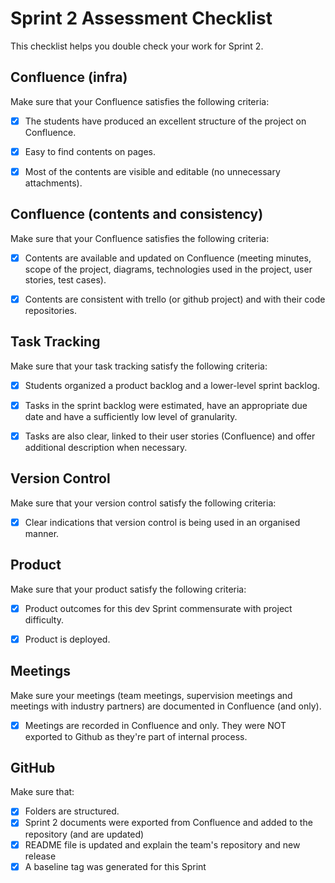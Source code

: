 # Sprint 2 Assessment Checklist
This checklist helps you double check your work for Sprint 2. 


## Confluence (infra)
Make sure that your Confluence satisfies the following criteria:

- [x] The students have produced an excellent structure of the project on Confluence. 
- [x] Easy to find contents on pages.
- [x] Most of the contents are visible and editable (no unnecessary attachments). 


## Confluence (contents and consistency)
Make sure that your Confluence satisfies the following criteria:

- [x] Contents are available and updated on Confluence (meeting minutes, scope of the project, diagrams, technologies used in the project, user stories, test cases). 
- [x] Contents are consistent with trello (or github project) and with their code repositories. 


## Task Tracking
Make sure that your task tracking satisfy the following criteria:

- [x] Students organized a product backlog and a lower-level sprint backlog. 
- [x] Tasks in the sprint backlog were estimated, have an appropriate due date and have a sufficiently low level of granularity. 
- [x] Tasks are also clear, linked to their user stories (Confluence) and offer additional description when necessary.


## Version Control
Make sure that your version control satisfy the following criteria:
- [x] Clear indications that version control is being used in an organised manner. 


## Product
Make sure that your product satisfy the following criteria:

- [x] Product outcomes for this dev Sprint commensurate with project difficulty.
- [x] Product is deployed.


## Meetings
Make sure your meetings (team meetings, supervision meetings and meetings with industry partners) are documented in Confluence (and only). 

- [x] Meetings are recorded in Confluence and only. They were NOT exported to Github as they're part of internal process.


## GitHub
Make sure that: 

- [x] Folders are structured.
- [x] Sprint 2 documents were exported from Confluence and added to the repository (and are updated)
- [x] README file is updated and explain the team's repository and new release
- [x] A baseline tag was generated for this Sprint
